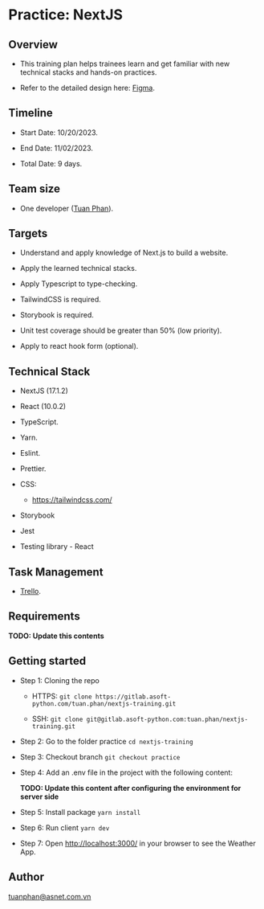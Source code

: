 # Practice: NextJS

## Overview

- This training plan helps trainees learn and get familiar with new technical stacks and hands-on practices.

- Refer to the detailed design here: [Figma](https://www.figma.com/file/pDgBCjProHjMl9Yo8fLGam/T-Shirt-Website?type=design&node-id=0-1&mode=design).

## Timeline

- Start Date: 10/20/2023.

- End Date: 11/02/2023.

- Total Date: 9 days.

## Team size

- One developer ([Tuan Phan](tuan.phan@asnet.com.vn)).

## Targets

- Understand and apply knowledge of Next.js to build a website.

- Apply the learned technical stacks.

- Apply Typescript to type-checking.

- TailwindCSS is required.

- Storybook is required.

- Unit test coverage should be greater than 50% (low priority).

- Apply to react hook form (optional).

## Technical Stack

- NextJS (17.1.2)

- React (10.0.2)

- TypeScript.

- Yarn.

- Eslint.

- Prettier.

- CSS:

  - <https://tailwindcss.com/>

- Storybook

- Jest

- Testing library - React

## Task Management

- [Trello](https://trello.com/b/pZtSAbWx/react-training).

## Requirements

**TODO: Update this contents**

## Getting started

- Step 1: Cloning the repo

  - HTTPS: `git clone https://gitlab.asoft-python.com/tuan.phan/nextjs-training.git`

  - SSH: `git clone git@gitlab.asoft-python.com:tuan.phan/nextjs-training.git`

- Step 2: Go to the folder practice `cd nextjs-training`

- Step 3: Checkout branch `git checkout practice`

- Step 4: Add an .env file in the project with the following content:

  **TODO: Update this content after configuring the environment for server side**

- Step 5: Install package `yarn install`

- Step 6: Run client `yarn dev`

- Step 7: Open <http://localhost:3000/> in your browser to see the Weather App.

## Author

[tuanphan@asnet.com.vn](tuanphan@asnet.com.vn)

